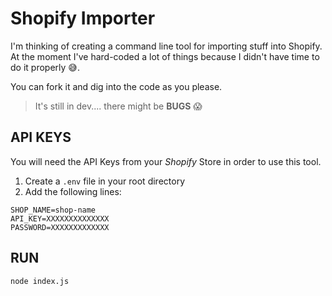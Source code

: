 # Shopify Importer

I'm thinking of creating a command line tool for importing stuff into Shopify. At the moment I've hard-coded a lot of things because I didn't have time to do it properly 😅.

You can fork it and dig into the code as you please.

> It's still in dev.... there might be **BUGS** 😱

## API KEYS

You will need the API Keys from your *Shopify* Store in order to use this tool.

1. Create a `.env` file in your root directory
2. Add the following lines:
```
SHOP_NAME=shop-name
API_KEY=XXXXXXXXXXXXXX
PASSWORD=XXXXXXXXXXXXX
```

## RUN

`node index.js`
